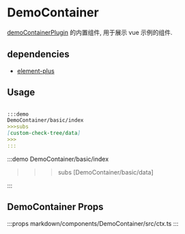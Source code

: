 # DemoContainer

[demoContainerPlugin](../../plugins/demoContainerPlugin/+Page.md) 的内置组件, 用于展示 vue 示例的组件.


## dependencies

+ [element-plus](https://www.npmjs.com/package/element-plus)

## Usage


```md

:::demo
DemoContainer/basic/index
>>>subs
[custom-check-tree/data]
>>>
:::

```

:::demo
DemoContainer/basic/index
>>>subs
[DemoContainer/basic/data]
>>>
:::





## DemoContainer Props

:::props
markdown/components/DemoContainer/src/ctx.ts
:::


